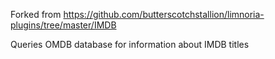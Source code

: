 Forked from https://github.com/butterscotchstallion/limnoria-plugins/tree/master/IMDB

Queries OMDB database for information about IMDB titles
